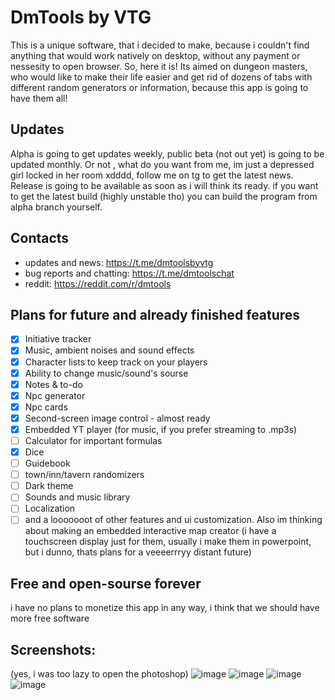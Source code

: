 # DmTools by VTG
This is a unique software, that i decided to make, because i couldn't find anything that would work natively on desktop,
without any payment or nessesity to open browser. So, here it is! Its aimed on dungeon masters, who would like to make 
their life easier and get rid of dozens of tabs with different random generators or information, because this app is going
to have them all!
## Updates
Alpha is going to get updates weekly, public beta (not out yet) is going to be updated monthly. Or not , what do you want from me, im just a depressed girl locked in her room xdddd, follow me on tg to get the latest news. Release is going to be available as soon as i will think its ready. if you want to get the latest build (highly unstable tho) you can build the program from alpha branch yourself.
## Contacts
* updates and news:
https://t.me/dmtoolsbyvtg
* bug reports and chatting:
https://t.me/dmtoolschat
* reddit:
https://reddit.com/r/dmtools
## Plans for future and already finished features
- [x] Initiative tracker
- [x] Music, ambient noises and sound effects
- [x] Character lists to keep track on your players
- [x] Ability to change music/sound's sourse
- [x] Notes & to-do
- [x] Npc generator
- [x] Npc cards
- [x] Second-screen image control - almost ready
- [x] Embedded YT player (for music, if you prefer streaming to .mp3s)
- [ ] Calculator for important formulas
- [x] Dice
- [ ] Guidebook
- [ ] town/inn/tavern randomizers
- [ ] Dark theme
- [ ] Sounds and music library
- [ ] Localization
- [ ] and a looooooot of other features and ui customization.
Also im thinking about making an embedded interactive map creator (i have a touchscreen display just for them, usually i make 
them in powerpoint, but i dunno, thats plans for a veeeerrryy distant future)
## Free and open-sourse forever
i have no plans to monetize this app in any way, i think that we should have more free software
## Screenshots:
(yes, i was too lazy to open the photoshop)
![image](https://github.com/thegoosewiththebowtie/dmtools/assets/153792474/95c277f7-ab99-4174-bbd2-ffb53b1fcf2a)
![image](https://github.com/thegoosewiththebowtie/dmtools/assets/153792474/fa419803-d46a-46b4-b727-8c8e8a29036a)
![image](https://github.com/thegoosewiththebowtie/dmtools/assets/153792474/4a820f3d-993c-4f9f-8409-18805d734680)
![image](https://github.com/thegoosewiththebowtie/dmtools/assets/153792474/0d498322-4ee0-49cd-b7ac-def30dcf2af6)


